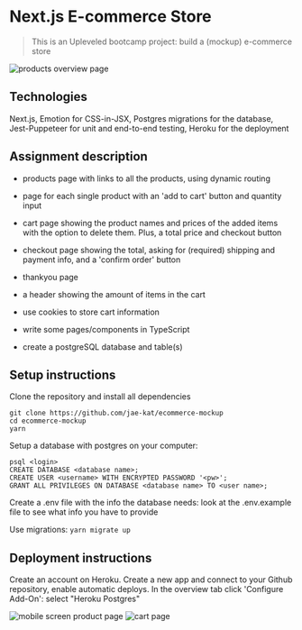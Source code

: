 # Next.js E-commerce Store

> This is an Upleveled bootcamp project: build a (mockup) e-commerce store

![products overview page](https://user-images.githubusercontent.com/94120252/155329232-60af305f-71c9-40a1-bb81-019c217c6cb2.png)

## Technologies

Next.js, Emotion for CSS-in-JSX, Postgres migrations for the database, Jest-Puppeteer for unit and end-to-end testing, Heroku for the deployment

## Assignment description

- products page with links to all the products, using dynamic routing
- page for each single product with an 'add to cart' button and quantity input
- cart page showing the product names and prices of the added items with the option to delete them. Plus, a total price and checkout button
- checkout page showing the total, asking for (required) shipping and payment info, and a 'confirm order' button
- thankyou page
- a header showing the amount of items in the cart

- use cookies to store cart information
- write some pages/components in TypeScript
- create a postgreSQL database and table(s)

## Setup instructions

Clone the repository and install all dependencies

```
git clone https://github.com/jae-kat/ecommerce-mockup
cd ecommerce-mockup
yarn
```

Setup a database with postgres on your computer:

```
psql <login>
CREATE DATABASE <database name>;
CREATE USER <username> WITH ENCRYPTED PASSWORD '<pw>';
GRANT ALL PRIVILEGES ON DATABASE <database name> TO <user name>;
```

Create a .env file with the info the database needs: look at the .env.example file to see what info you have to provide

Use migrations:
`yarn migrate up`

## Deployment instructions

Create an account on Heroku. Create a new app and connect to your Github repository, enable automatic deploys. In the overview tab click 'Configure Add-On': select "Heroku Postgres"

![mobile screen product page](https://user-images.githubusercontent.com/94120252/155329350-87f9fe0d-415f-47e4-923a-1775137c595c.png)
![cart page](https://user-images.githubusercontent.com/94120252/155329330-11157153-d492-4a85-90e1-5a84ae7f3024.png)
